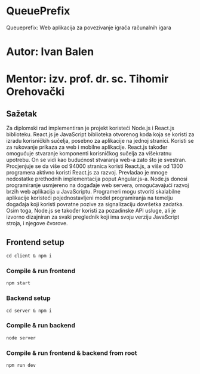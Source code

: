 # QueuePrefix

Queueprefix: Web aplikacija za povezivanje igrača računalnih igara
# Autor: Ivan Balen
# Mentor: izv. prof. dr. sc. Tihomir Orehovački

## Sažetak
Za diplomski rad implementiran je projekt koristeći Node.js i React.js biblioteku. React.js je JavaScript biblioteka otvorenog koda koja se koristi za izradu korisničkih sučelja, posebno za aplikacije na jednoj stranici. Koristi se za rukovanje prikaza za web i mobilne aplikacije. React.js također omogućuje stvaranje komponenti korisničkog sučelja za višekratnu upotrebu. On se vidi kao budućnost stvaranja web-a zato što je svestran. Procjenjuje se da više od 94000 stranica koristi React.js, a više od 1300 programera aktivno koristi React.js za razvoj. Prevladao je mnoge nedostatke prethodnih implementacija poput Angular.js-a. Node.js donosi programiranje usmjereno na događaje web servera, omogućavajući razvoj brzih web aplikacija u JavaScriptu. Programeri mogu stvoriti skalabilne aplikacije koristeći pojednostavljeni model programiranja na temelju događaja koji koristi povratne pozive za signalizaciju dovršetka zadatka. Osim toga, Node.js se također koristi za pozadinske API usluge, ali je izvorno dizajniran za svaki preglednik koji ima svoju verziju JavaScript stroja, i njegove čvorove.

## Frontend setup
```
cd client & npm i
```

### Compile & run frontend
```
npm start
```

### Backend setup
```
cd server & npm i
```

### Compile & run backend
```
node server

```
### Compile & run frontend & backend from root
```
npm run dev

```

